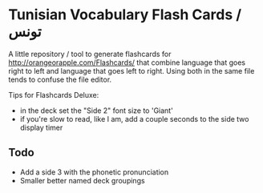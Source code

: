 # Tunisian Vocabulary Flash Cards / تونس
A little repository / tool to generate flashcards
for http://orangeorapple.com/Flashcards/ that combine language that goes right to left and language that goes left to right.  Using both in the same file tends to confuse the file editor.

Tips for Flashcards Deluxe:
 - in the deck set the "Side 2" font size to 'Giant'
 - if you're slow to read, like I am, add a couple seconds to the side two display timer


 ## Todo
 - Add a side 3 with the phonetic pronunciation
 - Smaller better named deck groupings
 
